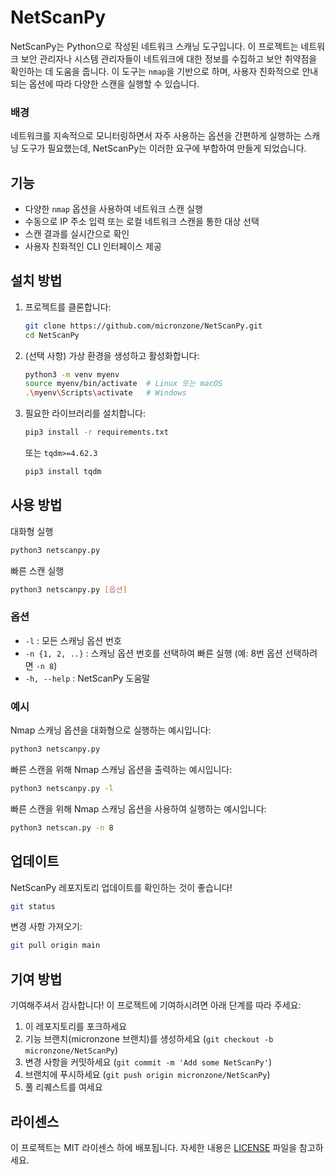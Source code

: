 # NetScanPy

NetScanPy는 Python으로 작성된 네트워크 스캐닝 도구입니다. 이 프로젝트는 네트워크 보안 관리자나 시스템 관리자들이 네트워크에 대한 정보를 수집하고 보안 취약점을 확인하는 데 도움을 줍니다. 이 도구는 `nmap`을 기반으로 하며, 사용자 친화적으로 안내되는 옵션에 따라 다양한 스캔을 실행할 수 있습니다.

### 배경

네트워크를 지속적으로 모니터링하면서 자주 사용하는 옵션을 간편하게 실행하는 스캐닝 도구가 필요했는데, NetScanPy는 이러한 요구에 부합하여 만들게 되었습니다.

## 기능

- 다양한 `nmap` 옵션을 사용하여 네트워크 스캔 실행
- 수동으로 IP 주소 입력 또는 로컬 네트워크 스캔을 통한 대상 선택
- 스캔 결과를 실시간으로 확인
- 사용자 친화적인 CLI 인터페이스 제공

## 설치 방법

1. 프로젝트를 클론합니다:

    ```bash
    git clone https://github.com/micronzone/NetScanPy.git
    cd NetScanPy
    ```

2. (선택 사항) 가상 환경을 생성하고 활성화합니다:
    ```sh
    python3 -m venv myenv
    source myenv/bin/activate  # Linux 또는 macOS
    .\myenv\Scripts\activate   # Windows
    ```

3. 필요한 라이브러리를 설치합니다:
    ```sh
    pip3 install -r requirements.txt
    ```
    또는 `tqdm>=4.62.3`
    ```sh
    pip3 install tqdm
    ```

## 사용 방법

대화형 실행
```sh
python3 netscanpy.py
```

빠른 스캔 실행
```sh
python3 netscanpy.py [옵션]
```

### 옵션

- `-l` : 모든 스캐닝 옵션 번호
- `-n {1, 2, ..}` : 스캐닝 옵션 번호를 선택하여 빠른 실행 (예: 8번 옵션 선택하려면 `-n 8`)
- `-h, --help` : NetScanPy 도움말

### 예시

Nmap 스캐닝 옵션을 대화형으로 실행하는 예시입니다:
```sh
python3 netscanpy.py
```

빠른 스캔을 위해 Nmap 스캐닝 옵션을 출력하는 예시입니다:
```sh
python3 netscanpy.py -l
```

빠른 스캔을 위해 Nmap 스캐닝 옵션을 사용하여 실행하는 예시입니다:
```sh
python3 netscan.py -n 8
```

## 업데이트

NetScanPy 레포지토리 업데이트를 확인하는 것이 좋습니다!

```sh 
git status
```

변경 사항 가져오기:

```sh
git pull origin main
```

## 기여 방법

기여해주셔서 감사합니다! 이 프로젝트에 기여하시려면 아래 단계를 따라 주세요:

1. 이 레포지토리를 포크하세요
2. 기능 브랜치(micronzone 브랜치)를 생성하세요 (`git checkout -b micronzone/NetScanPy`)
3. 변경 사항을 커밋하세요 (`git commit -m 'Add some NetScanPy'`)
4. 브랜치에 푸시하세요 (`git push origin micronzone/NetScanPy`)
5. 풀 리퀘스트를 여세요

## 라이센스

이 프로젝트는 MIT 라이센스 하에 배포됩니다. 자세한 내용은 [LICENSE](LICENSE) 파일을 참고하세요.
